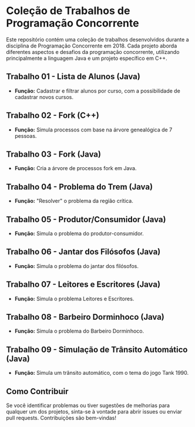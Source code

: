 # Coleção de Trabalhos de Programação Concorrente

Este repositório contém uma coleção de trabalhos desenvolvidos durante a disciplina de Programação Concorrente em 2018. Cada projeto aborda diferentes aspectos e desafios da programação concorrente, utilizando principalmente a linguagem Java e um projeto específico em C++.

## Trabalho 01 - Lista de Alunos (Java)

- **Função:** Cadastrar e filtrar alunos por curso, com a possibilidade de cadastrar novos cursos.

## Trabalho 02 - Fork (C++)

- **Função:** Simula processos com base na árvore genealógica de 7 pessoas.

## Trabalho 03 - Fork (Java)

- **Função:** Cria a árvore de processos fork em Java.

## Trabalho 04 - Problema do Trem (Java)

- **Função:** "Resolver" o problema da região crítica.

## Trabalho 05 - Produtor/Consumidor (Java)

- **Função:** Simula o problema do produtor-consumidor.

## Trabalho 06 - Jantar dos Filósofos (Java)

- **Função:** Simula o problema do jantar dos filósofos.

## Trabalho 07 - Leitores e Escritores (Java)

- **Função:** Simula o problema Leitores e Escritores.

## Trabalho 08 - Barbeiro Dorminhoco (Java)

- **Função:** Simula o problema do Barbeiro Dorminhoco.

## Trabalho 09 - Simulação de Trânsito Automático (Java)

- **Função:** Simula um trânsito automático, com o tema do jogo Tank 1990.

## Como Contribuir

Se você identificar problemas ou tiver sugestões de melhorias para qualquer um dos projetos, sinta-se à vontade para abrir issues ou enviar pull requests. Contribuições são bem-vindas!
